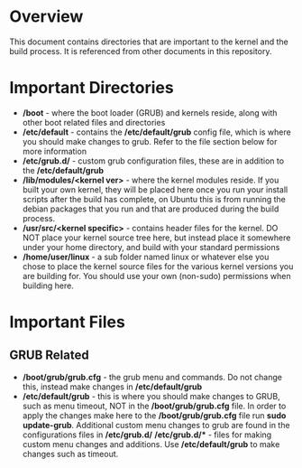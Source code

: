 # Overview

This document contains directories that are important to the kernel and the build process.  It is referenced from other documents in this repository.

# Important Directories

* **/boot** - where the boot loader (GRUB) and kernels reside, along with other boot related files and directories
* **/etc/default** - contains the **/etc/default/grub** config file, which is where you should make changes to grub.  Refer to the file section below for more information
* **/etc/grub.d/** - custom grub configuration files, these are in addition to the **/etc/default/grub**
* **/lib/modules/\<kernel ver\>** - where the kernel modules reside.  If you built your own kernel, they will be placed here once you run your install scripts after the build has complete, on Ubuntu this is from running the debian packages that you run and that are produced during the build process.
* **/usr/src/\<kernel specific\>** - contains header files for the kernel.  DO NOT place your kernel source tree here, but instead place it somewhere under your home directory, and build with your standard permissions
* **/home/user/linux** - a sub folder named linux or whatever else you chose to place the kernel source files for the various kernel versions you are building for.  You should use your own (non-sudo) permissions when building here.

# Important Files

## GRUB Related

* **/boot/grub/grub.cfg** - the grub menu and commands.  Do not change this, instead make changes in **/etc/default/grub**
* **/etc/default/grub** - this is where you should make changes to GRUB, such as menu timeout, NOT in the **/boot/grub/grub.cfg** file.  In order to apply the changes make here to the **/boot/grub/grub.cfg** file run **sudo update-grub**.  Additional custom menu changes to grub are found in the configurations files in **/etc/grub.d/**
**/etc/grub.d/\*** - files for making custom menu changes and additions.  Use **/etc/default/grub** to make changes such as timeout.
